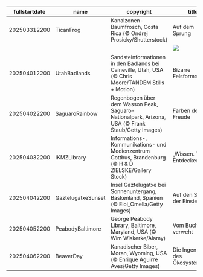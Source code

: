 |fullstartdate|name|copyright|title|image|
|--|--|--|--|--|
202503312200|TicanFrog|Kanalzonen-Baumfrosch, Costa Rica (© Ondrej Prosicky/Shutterstock)|Auf dem Sprung|![](/de-DE/2025/04/202503312200TicanFrog.jpg)|
||||![](/de-DE/2025/04/.jpg)|
202504012200|UtahBadlands|Sandsteinformationen in den Badlands bei Caineville, Utah, USA (© Chris Moore/TANDEM Stills + Motion)|Bizarre Felsformationen|![](/de-DE/2025/04/202504012200UtahBadlands.jpg)|
202504022200|SaguaroRainbow|Regenbogen über dem Wasson Peak, Saguaro-Nationalpark, Arizona, USA (© Frank Staub/Getty Images)|Farben der Freude|![](/de-DE/2025/04/202504022200SaguaroRainbow.jpg)|
202504032200|IKMZLibrary|Informations-, Kommunikations- und Medienzentrum Cottbus, Brandenburg (© H & D ZIELSKE/Gallery Stock)|„Wissen. Teilen. Entdecken.“|![](/de-DE/2025/04/202504032200IKMZLibrary.jpg)|
202504042200|GaztelugatxeSunset|Insel Gaztelugatxe bei Sonnenuntergang, Baskenland, Spanien (© Eloi_Omella/Getty Images)|Auf den Spuren der Einsiedler|![](/de-DE/2025/04/202504042200GaztelugatxeSunset.jpg)|
202504052200|PeabodyBaltimore|George Peabody Library, Baltimore, Maryland, USA (© Wim Wiskerke/Alamy)|Vom Buche verweht|![](/de-DE/2025/04/202504052200PeabodyBaltimore.jpg)|
202504062200|BeaverDay|Kanadischer Biber, Moran, Wyoming, USA (© Enrique Aguirre Aves/Getty Images)|Die Ingenieure des Ökosystems|![](/de-DE/2025/04/202504062200BeaverDay.jpg)|
